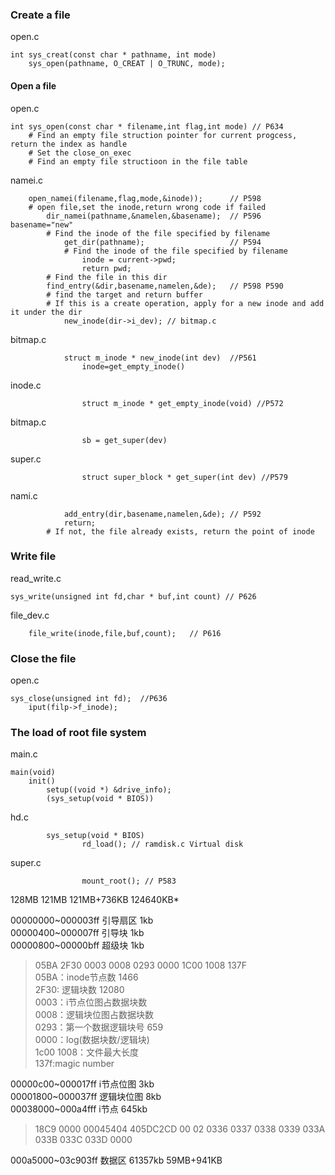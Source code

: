 ### Create a file
open.c   

    int sys_creat(const char * pathname, int mode)  
    	sys_open(pathname, O_CREAT | O_TRUNC, mode);

#### Open a file
open.c    

	int sys_open(const char * filename,int flag,int mode) // P634
		# Find an empty file struction pointer for current progcess, return the index as handle
		# Set the close_on_exec
		# Find an empty file structioon in the file table
namei.c  

    	open_namei(filename,flag,mode,&inode));      // P598
		# open file,set the inode,return wrong code if failed
			dir_namei(pathname,&namelen,&basename);  // P596 basename="new"
			# Find the inode of the file specified by filename
				get_dir(pathname);                   // P594
				# Find the inode of the file specified by filename
					inode = current->pwd;
					return pwd;
			# Find the file in this dir
			find_entry(&dir,basename,namelen,&de);   // P598 P590
			# find the target and return buffer
			# If this is a create operation, apply for a new inode and add it under the dir
				new_inode(dir->i_dev); // bitmap.c

bitmap.c

				struct m_inode * new_inode(int dev)  //P561
					inode=get_empty_inode()			 

inode.c

					struct m_inode * get_empty_inode(void) //P572
bitmap.c

					sb = get_super(dev)				 

super.c
	
					struct super_block * get_super(int dev) //P579

nami.c

				add_entry(dir,basename,namelen,&de); // P592
				return;
			# If not, the file already exists, return the point of inode

### Write file
read_write.c

    sys_write(unsigned int fd,char * buf,int count) // P626
file_dev.c  

    	file_write(inode,file,buf,count);	// P616

### Close the file
open.c  

    sys_close(unsigned int fd);  //P636
		iput(filp->f_inode);


### The load of root file system
main.c
    
    main(void)
		init()
			setup((void *) &drive_info);
			(sys_setup(void * BIOS))
hd.c

			sys_setup(void * BIOS)
					rd_load(); // ramdisk.c Virtual disk
super.c 

					mount_root(); // P583

128MB  121MB 121MB+736KB  124640KB*

00000000~000003ff 引导扇区 1kb   
00000400~000007ff 引导块   1kb   
00000800~00000bff 超级块   1kb  
>05BA 2F30 0003 0008 0293 0000 1C00 1008
>137F  
>05BA：inode节点数 1466  
>2F30: 逻辑块数    12080  
>0003：i节点位图占数据块数  
>0008：逻辑块位图占数据块数  
>0293：第一个数据逻辑块号 659  
>0000：log(数据块数/逻辑块)  
>1c00 1008：文件最大长度  
>137f:magic number  

00000c00~000017ff i节点位图  3kb  
00001800~000037ff 逻辑块位图 8kb  
00038000~000a4fff i节点     645kb  
>18C9 0000 00045404 405DC2CD 00 02 0336
>0337 0338 0339 033A 033B 033C 033D 0000  
>

000a5000~03c903ff 数据区    61357kb 59MB+941KB   